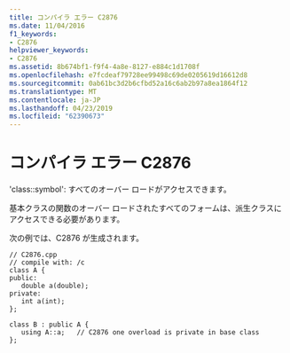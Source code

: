 ```yaml
---
title: コンパイラ エラー C2876
ms.date: 11/04/2016
f1_keywords:
- C2876
helpviewer_keywords:
- C2876
ms.assetid: 8b674bf1-f9f4-4a8e-8127-e884c1d1708f
ms.openlocfilehash: e7fcdeaf79728ee99498c69de0205619d16612d8
ms.sourcegitcommit: 0ab61bc3d2b6cfbd52a16c6ab2b97a8ea1864f12
ms.translationtype: MT
ms.contentlocale: ja-JP
ms.lasthandoff: 04/23/2019
ms.locfileid: "62390673"
---
```

# <a name="compiler-error-c2876"></a>コンパイラ エラー C2876

'class::symbol': すべてのオーバー ロードがアクセスできます。

基本クラスの関数のオーバー ロードされたすべてのフォームは、派生クラスにアクセスできる必要があります。

次の例では、C2876 が生成されます。

```
// C2876.cpp
// compile with: /c
class A {
public:
   double a(double);
private:
   int a(int);
};

class B : public A {
   using A::a;   // C2876 one overload is private in base class
};
```